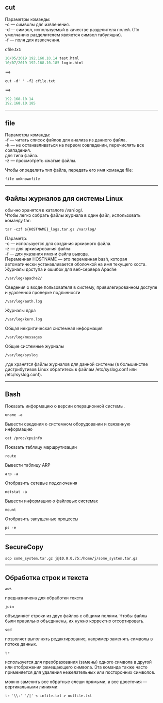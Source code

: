 ## cut 
Параметры команды:  
-c — символы для извлечения.  
-d — символ, используемый в качестве разделителя полей. (По умолчанию разделителем является символ табуляции).  
-f — поля для извлечения.  

cfile.txt:
```php
10/05/2019 192.168.10.14 test.html
10/07/2019 192.168.10.185 login.html
```
==>
```shell
cut -d' ' -f2 cfile.txt
```
==>
```php
192.168.10.14
192.168.10.185
```
----------------------------------------------

## file
Параметры команды:  
-f — читать список файлов для анализа из данного файла.  
-k — не останавливаться на первом совпадении, перечислять все совпадения.  
для типа файла.  
-z — просмотреть сжатые файлы.  

Чтобы определить тип файла, передать его имя команде file:  

```shell
file unknownfile
```
--------------------------------------------------

## Файлы журналов для системы Linux
обычно хранятся в каталоге /var/log/.  
Чтобы легко собрать файлы журнала в один файл, использовать команду tar:  
```shell
tar -czf ${HOSTNAME}_logs.tar.gz /var/log/
```
Параметр:  
-c — используется для создания архивного файла.  
-z — для архивирования файла  
-f — для указания имени файла вывода.  
Переменная HOSTNAME — это переменная bash, которая автоматически устанавливается оболочкой на имя текущего хоста.  
Журналы доступа и ошибок для веб-сервера Apache  
```shell
/var/log/apache2/
```
Сведения о входе пользователя в систему, привилегированном доступе и удаленной проверке подлинности  
```shell
/var/log/auth.log
```
Журналы ядра  
```shell
/var/log/kern.log
```
Общая некритическая системная информация  
```shell
/var/log/messages
```
Общие системные журналы  
```shell
/var/log/syslog
```

,где хранятся файлы журналов для данной системы (в большинстве дистрибутивов Linux обратитесь к файлам /etc/syslog.conf или /etc/rsyslog.conf).

-------------------------------------------------------
## Bash
Показать информацию о версии операционной системы.  
```shell
uname -a
```
Вывести сведения о системном оборудовании и связанную информацию  
```shell
cat /proc/cpuinfo	
```
Показать таблицу маршрутизации  
```shell
route
```
Вывести таблицу ARP  
```shell
arp -a
```
Отобразить сетевые подключения  
```shell
netstat -a
```
Вывести информацию о файловых системах  
```shell
mount
```
Отобразить запущенные процессы  
```shell
ps -e
```
-------------------------------------------------------
## SecureCopy
```shell
scp some_system.tar.gz j@10.0.0.75:/home/j/some_system.tar.gz
```
-------------------------------------------------------
## Обработка строк и текста 
```shell
awk
```
предназначена для обработки текста  
```shell
join
```
объединяет строки из двух файлов с общими полями. Чтобы файлы
были правильно объединены, их нужно корректно отсортировать.
```shell
sed
```
позволяет выполнять редактирование, например заменять символы
в потоке данных.
```shell
tr
```
используется для преобразования (замены) одного символа в другой
или отображения замещающего символа. Эта команда также часто применяется
для удаления нежелательных или посторонних символов.

можно заменить все обратные слеши прямыми, а все двоеточия — вертикальными линиями:
```shell
tr '\\:' '/|' < infile.txt > outfile.txt
```
